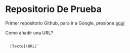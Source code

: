 # Repositorio De Prueba
Primer repositorio Github, para ir a Google, presione [aquí](https://www.google.com)

Como añadir una URL?
```

  [Texto](URL)`

```

